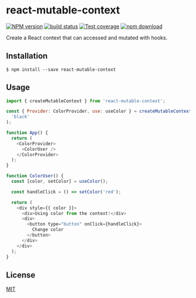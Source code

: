 # react-mutable-context

[![NPM version][npm-image]][npm-url]
[![build status][travis-image]][travis-url]
[![Test coverage][codecov-image]][codecov-url]
[![npm download][download-image]][download-url]

Create a React context that can accessed and mutated with hooks.

## Installation

`$ npm install --save react-mutable-context`

## Usage

```js
import { createMutableContext } from 'react-mutable-context';

const { Provider: ColorProvider, use: useColor } = createMutableContext(
  'black'
);

function App() {
  return (
    <ColorProvider>
      <ColorUser />
    </ColorProvider>
  );
}

function ColorUser() {
  const [color, setColor] = useColor();

  const handleClick = () => setColor('red');

  return (
    <div style={{ color }}>
      <div>Using color from the context!</div>
      <div>
        <button type="button" onClick={handleClick}>
          Change color
        </button>
      </div>
    </div>
  );
}
```

## License

[MIT](./LICENSE)

[npm-image]: https://img.shields.io/npm/v/react-mutable-context.svg?style=flat-square
[npm-url]: https://www.npmjs.com/package/react-mutable-context
[travis-image]: https://img.shields.io/travis/targos/react-mutable-context/master.svg?style=flat-square
[travis-url]: https://travis-ci.org/targos/react-mutable-context
[codecov-image]: https://img.shields.io/codecov/c/github/targos/react-mutable-context.svg?style=flat-square
[codecov-url]: https://codecov.io/gh/targos/react-mutable-context
[download-image]: https://img.shields.io/npm/dm/react-mutable-context.svg?style=flat-square
[download-url]: https://www.npmjs.com/package/react-mutable-context
